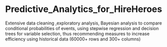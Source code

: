 # Predictive_Analytics_for_HireHeroes
Extensive data cleaning ,exploratory analysis, Bayesian analysis to compare conditional probabilities of events, using stepwise regression and decision trees for variable selection, thus recommending measures to increase efficiency using historical data (60000+ rows and 300+ columns)
